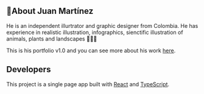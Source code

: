 ## 🌿About Juan Martínez
He is an independent illurtrator and graphic designer from Colombia. He has experience in realistic illustration, infographics, sienctific illustration of animals, plants and landscapes 🦜🌿🌄 

This is his portfolio v1.0 and you can see more about his work [here](https://juanmartineztirado.com/). 


## Developers
This project is a single page app built with [React](https://es.react.dev/) and [TypeScript](https://www.typescriptlang.org/).


